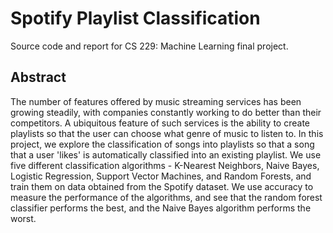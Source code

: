 # Spotify Playlist Classification

Source code and report for CS 229: Machine Learning final project.

## Abstract

The number of features offered by music streaming services has been growing steadily, with companies constantly working to do better than their competitors. A ubiquitous feature of such services is the ability to create playlists so that the user can choose what genre of music to listen to. In this project, we explore the classification of songs into playlists so that a song that a user 'likes' is automatically classified into an existing playlist. We use five different classification algorithms - K-Nearest Neighbors, Naive Bayes, Logistic Regression, Support Vector Machines, and Random Forests, and train them on data obtained from the Spotify dataset. We use accuracy to measure the performance of the algorithms, and see that the random forest classifier performs the best, and the Naive Bayes algorithm performs the worst.  

